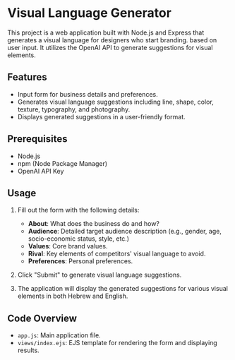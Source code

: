 # Visual Language Generator

This project is a web application built with Node.js and Express that generates a visual language for designers who start branding. based on user input. It utilizes the OpenAI API to generate suggestions for visual elements.

## Features

- Input form for business details and preferences.
- Generates visual language suggestions including line, shape, color, texture, typography, and photography.
- Displays generated suggestions in a user-friendly format.

## Prerequisites

- Node.js
- npm (Node Package Manager)
- OpenAI API Key


## Usage

1. Fill out the form with the following details:
   - **About**: What does the business do and how?
   - **Audience**: Detailed target audience description (e.g., gender, age, socio-economic status, style, etc.)
   - **Values**: Core brand values.
   - **Rival**: Key elements of competitors' visual language to avoid.
   - **Preferences**: Personal preferences.

2. Click "Submit" to generate visual language suggestions.

3. The application will display the generated suggestions for various visual elements in both Hebrew and English.

## Code Overview

- `app.js`: Main application file.
- `views/index.ejs`: EJS template for rendering the form and displaying results.